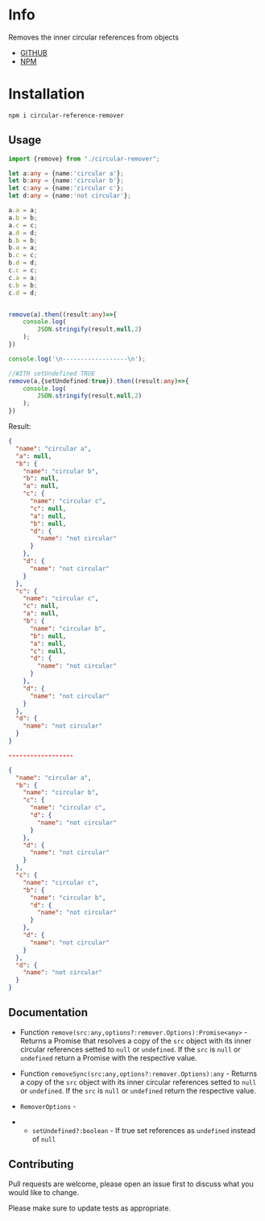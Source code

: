 # Info
Removes the inner circular references from objects


- [GITHUB](https://github.com/joaopmi/circular-reference-remover) 
- [NPM](https://www.npmjs.com/package/circular-reference-remover)

# Installation

```
npm i circular-reference-remover
```

## Usage
```typescript
import {remove} from "./circular-remover";

let a:any = {name:'circular a'};
let b:any = {name:'circular b'};
let c:any = {name:'circular c'};
let d:any = {name:'not circular'};

a.a = a;
a.b = b;
a.c = c;
a.d = d;
b.b = b;
b.a = a;
b.c = c;
b.d = d;
c.c = c;
c.a = a;
c.b = b;
c.d = d;


remove(a).then((result:any)=>{
    console.log(
        JSON.stringify(result,null,2)
    );
})

console.log('\n------------------\n');

//WITH setUndefined TRUE
remove(a,{setUndefined:true}).then((result:any)=>{
    console.log(
        JSON.stringify(result,null,2)
    );
})


```

Result:

```json
{
  "name": "circular a",
  "a": null,
  "b": {
    "name": "circular b",
    "b": null,
    "a": null,
    "c": {
      "name": "circular c",
      "c": null,
      "a": null,
      "b": null,
      "d": {
        "name": "not circular"
      }
    },
    "d": {
      "name": "not circular"
    }
  },
  "c": {
    "name": "circular c",
    "c": null,
    "a": null,
    "b": {
      "name": "circular b",
      "b": null,
      "a": null,
      "c": null,
      "d": {
        "name": "not circular"
      }
    },
    "d": {
      "name": "not circular"
    }
  },
  "d": {
    "name": "not circular"
  }
}

------------------

{
  "name": "circular a",
  "b": {
    "name": "circular b",
    "c": {
      "name": "circular c",
      "d": {
        "name": "not circular"
      }
    },
    "d": {
      "name": "not circular"
    }
  },
  "c": {
    "name": "circular c",
    "b": {
      "name": "circular b",
      "d": {
        "name": "not circular"
      }
    },
    "d": {
      "name": "not circular"
    }
  },
  "d": {
    "name": "not circular"
  }
}
```

## Documentation

- Function ```remove(src:any,options?:remover.Options):Promise<any>``` - Returns a Promise that resolves a copy of the ```src``` object with its inner circular references setted to ```null``` or ```undefined```. If the ```src``` is ```null``` or ```undefined``` return a Promise with the respective value.

- Function ```removeSync(src:any,options?:remover.Options):any``` - Returns a copy of the ```src``` object with its inner circular references setted to ```null``` or ```undefined```. If the ```src``` is ```null``` or ```undefined``` return the respective value.

- ```RemoverOptions``` - 
- - ```setUndefined?:boolean``` - If true set references as ```undefined``` instead of ```null```
## Contributing
Pull requests are welcome, please open an issue first to discuss what you would like to change.

Please make sure to update tests as appropriate.